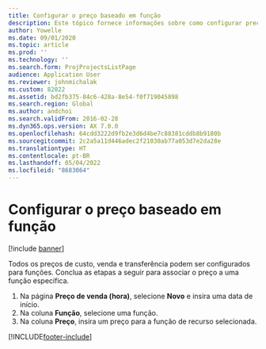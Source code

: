 ```yaml
---
title: Configurar o preço baseado em função
description: Este tópico fornece informações sobre como configurar preços para funções específicas.
author: Yowelle
ms.date: 09/01/2020
ms.topic: article
ms.prod: ''
ms.technology: ''
ms.search.form: ProjProjectsListPage
audience: Application User
ms.reviewer: johnmichalak
ms.custom: 82022
ms.assetid: bd2fb375-84c6-428a-8e54-f0f719045898
ms.search.region: Global
ms.author: andchoi
ms.search.validFrom: 2016-02-28
ms.dyn365.ops.version: AX 7.0.0
ms.openlocfilehash: 64cdd3222d9fb2e3d6d4be7c88381cddb8b9180b
ms.sourcegitcommit: 2c2a5a11d446adec2f21030ab77a053d7e2da28e
ms.translationtype: HT
ms.contentlocale: pt-BR
ms.lasthandoff: 05/04/2022
ms.locfileid: "8683064"
---
```

# <a name="set-up-role-based-pricing"></a>Configurar o preço baseado em função

[!include [banner](../includes/banner.md)]

Todos os preços de custo, venda e transferência podem ser configurados para funções. Conclua as etapas a seguir para associar o preço a uma função específica.

1. Na página **Preço de venda (hora)**, selecione **Novo** e insira uma data de início.
2. Na coluna **Função**, selecione uma função.
3. Na coluna **Preço**, insira um preço para a função de recurso selecionada.


[!INCLUDE[footer-include](../includes/footer-banner.md)]